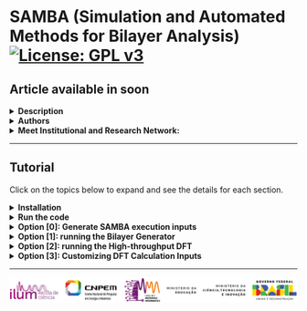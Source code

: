 <h1>SAMBA (Simulation and Automated Methods for Bilayer Analysis)
  <a href="https://www.gnu.org/licenses/gpl-3.0">
    <img src="https://img.shields.io/badge/License-GPLv3-blue.svg" alt="License: GPL v3">
  </a>
</h1>

<h2>Article available in soon</h2>

<details>
  <summary><strong>Description</strong></summary>
  <p>SAMBA is an open-source Python 3 code capable of:</p>
  <ul>
    <li>Automating the generation of twisted homo- and heterobilayers using the coincidence lattice method, ensuring low lattice mismatch and a wide variety of twist angles.</li>
    <li>Automating DFT calculations via the VASP code in a high-throughput approach, including the creation of input files for different types of DFT calculations, along with a customized execution job.</li>
    <li>Analyzing and extracting results, producing high-quality plots (via the VASProcar code) of various structural and electronic properties, as well as storing the data in JSON files.</li>
  </ul>
  <img src="etc/figures/logo.png" alt="SAMBA logo">
</details>

<details>
  <summary><strong>Authors</strong></summary>
  <ul>
    <li>Augusto de Lelis Araújo (<a href="https://orcid.org/0000-0002-6835-6113">ORCID</a>)</li>
    <li>Adalberto Fazzio (<a href="https://orcid.org/0000-0001-5384-7676">ORCID</a>)</li>
    <li>Felipe Castro de Lima (<a href="https://orcid.org/0000-0002-2937-2620">ORCID</a>)</li>
    <li>Pedro Henrique Sophia (<a href="https://orcid.org/0009-0007-5428-0596">ORCID</a>)</li>
  </ul>
</details>

<details>
  <summary><strong>Meet Institutional and Research Network:</strong></summary>
  <ul>
    <li>Ilum - School of Science <a href="https://ilum.cnpem.br/en/">link</a></li>
    <li>CNPEM - The Brazilian Center for Research in Energy and Materials <a href="https://cnpem.br/en/">link</a></li>
    <li>INCT - Materials Informatics <a href="https://inct-mi.pesquisa.ufabc.edu.br/">link</a></li>
    <li>midb.cloud database <a href="https://midb.cloud/">link</a></li>
  </ul>
  <img src="etc/figures/institucional.png" alt="Institutional Network">
</details>

<hr/>

<h2>Tutorial</h2>
<p>Click on the topics below to expand and see the details for each section.</p>

<details>
  <summary><strong>Installation</strong></summary>
  <p>The latest version of SAMBA code can be installed using the Python Package Index via the <strong>command below</strong>, while the source code is available for download via the <a href="https://pypi.org/project/SAMBA-ilum/">link</a>.</p>
  <pre><code>pip install samba_ilum</code></pre>

  <p><strong>Requirements:</strong> Make sure you have the following requirements:</p>
  <ul>
    <li>Linux or Windows environment for bilayer generation</li>
    <li>Linux environment for high-throughput DFT (requires VASPkit installed)</li>
    <li>Python 3.8+</li>
    <li>Python virtual environment is recommended (venv or conda)</li>
    <li>Pseudopotential files for high-throughput DFT (The VASP terms of use do not allow redistributing, publishing, or sharing the POTCAR files)</li>
  </ul>

  <p>During the installation, SAMBA checks the existence of the following Python modules:</p>
  <ul>
    <li><a href="https://pypi.org/project/vasprocar/">vasprocar</a></li>
    <li><a href="https://pypi.org/project/pymatgen/">pymatgen</a></li>
    <li><a href="https://pypi.org/project/scipy/">scipy</a></li>
    <li><a href="https://pypi.org/project/numpy/">numpy</a></li>
    <li><a href="https://pypi.org/project/matplotlib/">matplotlib</a></li>
    <li><a href="https://pypi.org/project/plotly/">plotly</a></li>
  </ul>
</details>

<details>
  <summary><strong>Run the code</strong></summary>
  <p>To run the code, the user must use the command below in the working directory:</p>
  <pre><code>python -m samba_ilum</code></pre>
  <p>or</p>
  <pre><code>python3 -m samba_ilum</code></pre>

  <p>When running the code, the following screen is shown to the user:</p>
  <pre><code>=============================================================
SAMBA_ilum v1.0.0.510 Copyright (C) 2025 --------------------
Adalberto Fazzio's research group (Ilum|CNPEM)
Author: Augusto de Lelis Araujo -----------------------------
=============================================================
   _____ ___    __  _______  ___       _ __
  / ___//   |  /  |/  / __ )/   |     (_) /_  ______ ___
  \__ \/ /| | / /|_/ / __  / /| |    / / / / / / __ `___\
 ___/ / ___ |/ /  / / /_/ / ___ |   / / / /_/ / / / / / /
/____/_/  |_/_/  /_/_____/_/  |_|  /_/_/\__,_/_/ /_/ /_/
Simulation and Automated Methods for Bilayer Analysis v1.0.0.510
######################################################################
# What do you want to run? ===========================================
# ====================================================================
# [0] Generate SAMBA execution inputs
# --------------------------------------------------------------------
# [1] Heterostructure Generator
# [2] WorkFlow: High Throughput DFT (inputs + job)
# --------------------------------------------------------------------
# [3] Customize internal WorkFlow inputs (INPUTS folder)
######################################################################</code></pre>

  <ul>
    <li><strong>Option [0]</strong>: provides the input files for the Bilayer Generator and the High-throughput DFT module, allowing the user to configure and customize the calculations to be performed.</li>
    <li><strong>Option [1]</strong>: runs the Bilayer Generator, where the selected monolayers are combined to generate bilayers for different twist angles.</li>
    <li><strong>Option [2]</strong>: runs the High-throughput DFT module, where the POSCAR files of the structures selected by the user (not limited to the bilayers obtained in option [1]) are analyzed in order to generate input files for different types of structural and electronic calculations using the VASP DFT package, along with the corresponding job submission script.</li>
    <li><strong>Option [3]</strong>: provides the default input files to be used with VASP, which the user can freely modify to further personalize or specialize the calculations according to their preferences.</li>
  </ul>
</details>

<details>
<summary><strong>Option [0]: Generate SAMBA execution inputs</strong></summary>

<p>This option generates the following input files for the SAMBA code:</p>
<ul>
  <li>SAMBA_HeteroStructure.input</li>
  <li>SAMBA_WorkFlow.input</li>
</ul>

<hr/>

<details>
<summary><strong>SAMBA_HeteroStructure.input</strong></summary>

<details>
<summary><strong>Sample file</strong></summary>

<pre><code>=============================================================
# SAMBA Copyright (C) 2025

#=========================================================================================================================
# Important notes !!! ====================================================================================================
#=========================================================================================================================
# Use only 2D lattices whose vectors (A1,A2) lie in the KxKy plane, and whose vector A3 lies in the z-axis direction -----
# A1 = (A1x, A1y, 0.0)  |  A2 = (A2x, A2y, 0.0)  |  A3 = (0.0, 0.0, A3z)
#-------------------------------------------------------------------------------------------------------------------------
# Use a 2D unit cell for each material, non-unit cells limit the number of structures generated, in addition to introducing
# "slowness" in the code execution ---------------------------------------------------------------------------------------
#=========================================================================================================================

#=========================================================================================================================
# Tuning parameters: =====================================================================================================
#=========================================================================================================================
dir_o = 'Structures'                   # Heterostructures Output Directory
dir_poscar = 'POSCAR'                  # Location directory of POSCAR files to be used

#=============================================================================================================
# Enable or Disable code execution in Loop: functional only to generate bilayers (n_Lattice = 2) =============
#=============================================================================================================
loop_ht = 0                            # [0] Disables; [1] Enables the loop, generating heterostructures for all combinations of
                                       #                                    POSCAR files contained in the "dir_poscar" directory
#===============================================================
# Parameters if the loop is Disabled ===========================
#===============================================================
if (loop_ht == 0):
   n_Lattice = 2                       # number of materials to be stacked, use 2 or 3.
   Lattice1  = 'C2.vasp'               # 1st Material "Substrate: Material initially kept fixed
   Lattice2  = 'hBN.vasp'              # 2nd Material "Material to be deposited on the Substrate"
   Lattice3  = 'SnTe.vasp'             # 3rd Material "Material to be deposited on the 2nd Material"

#===============================================================
# Other parameters =============================================
#===============================================================
separation_1 = 3.00                    # Separation distance (in Angs.) between the 1st and 2nd material.
separation_2 = 3.00                    # Separation distance (in Angs.) between the 2nd and 3rd material.
vacuum       = 15.0                    # Vacuum (in Angs.) to be introduced into the Heterostructure cell.
#----------------------------------
cell_fator = [10, 10]                  # Multiplication factor of the unit cell as a function of vectors A1, A2.
                                       # Note: Very high values ​​can lead to excessive code slowness.
#----------------------------------
crit_mod_vector  = 3                   # Percentage variation % of the module between the vectors (A and B) of the lattices: A1_with_A2 and B1_with_B2
crit_distorc_lattice = 3               # Percentage variation % of the module between the vectors (A and B) of the same lattice: A1_with_B1 and A2_with_B2
crit_angle_perc = 2                    # Percentage variation % of the angle formed between the vectors (A and B) of the lattices: Theta1_with_Theta2
crit_angle_diff = 2                    # Variation (in module) of the angle in degrees (º) formed between the vectors (A and B) of the lattices: Theta1_with_Theta2
crit_area = 5                          # Percentage variation % of the area of ​​the lattices that will make up the Heterostructure: Area1_with_Area2
#----------------------------------
ions_crit_i = 1                        # Criterion for the minimum number of atoms allowed in the Heterostructure.
ions_crit_f = 100                      # Criterion for the maximum number of atoms allowed in the Heterostructure.
                                       # Note: When looping many structures, I advise sweeping small ranges of ions for example: (1, 10); (10, 20); (50,60)
#----------------------------------
                                       # By default we will always have: angle > 0.0 and angle < 180.0
angle_min = 15.0                       # Minimum opening angle between vectors A1 and A2
angle_max = 165.0                      # Maximum opening angle between vectors A1 and A2
#----------------------------------
mismatch_type = 0                      # Applied deformation: [0] Distributed proportionally among the materials
                                       #                      [1], [2] or [3] keeps the 1st, 2nd or 3rd material fixed, deforming the others.
#----------------------------------    
rot_angle_calc = 'center_cell'         # 'center_cell', 'A1' or 'A2': Vector with respect to which the rotation angle between the materials is calculated  
#----------------------------------</code></pre>

</details>

Por meio deste arquivo de input, o usuário controla os detalhes referentes a geração de bicamadas para diferentes ângulos de Twisted, onde:

- **dir_poscar** refere-se ao nome do diretório contendo os arquivos POSCAR das monolayers a serem utilizadas na geração das bicamadas;
- **dir_o** é o nome do diretório a ser criado pelo código, e onde serão armazenado os arquivos estruturais das bicamadas geradas;
- **loop_ht** define como os arquivos POSCAR serão utilizados para a geração das bicamadas, onde:
  
  Para **loop_ht=0**, o usuário deve informar em **Lattice1** e **Lattice2**, o nome dos arquivos POSCAR das camadas inferior e superior do empilhamento, respectivamente. Neste caso, somente a bicamada entre estes dois materiais selecionados é criada;

  Para **loop_ht=1**, o código irá operar em loop, criando bicamadas, referente a combinação par a par, de todos os arquivos estruturais contidos no diretório definido por **dir_poscar**;
  
- **separation_1** refere-se a distância de separação vertical (em Å) entre as monolayers no empilhamento;
- **vacuum** refere-se a separação vertical (em Å) entre imagens periódicas da célula ao longo do eixo-z (devido a condição de contorno periódica do cálculo de DFT), usualmente são utilizados valores acima de 10Å;
- **cell_fator** refere-se ao fator de multiplicação dos vetores A1 e A2 das células presentes em **dir_poscar**, para criação das respectivas supercélulas;
- **crit_mod_vector** Define a tolerância percentual (%) na comparação dos módulos dos vetores de rede A e B entre duas redes diferentes (A1 com A2 e B1 com B2). Serve para verificar se as duas redes têm tamanhos de vetores semelhantes;
- **crit_distorc_lattice** Define a tolerância percentual (%) para a diferença entre os vetores A e B de uma mesma rede (A1 com B1 e A2 com B2). Esse valor mede quanto a rede está distorcida (quanto foge de uma rede quadrada ou hexagonal ideal, por exemplo);
- **crit_angle_perc** Define a tolerância percentual (%) na variação do ângulo formado entre os vetores de rede, entre as duas redes;
- **crit_angle_diff** Define a tolerância absoluta (em graus º) da diferença angular, entre as duas redes. É uma critério complementar ao **crit_angle_perc**;
- **crit_area** Define a tolerância percentual (%) na diferença de área, entre as duas redes;
- **ions_crit_i e ions_crit_f** Limites inferior e superior para o número de átomos das estruturas geradas. Esses critérios permitem a obtenção de heteroestruturas com dimensões desejadas, além de evitar problemas computacionais;
- **angle_min e angle_max** Limites inferior e superior para o ângulo de abertura das estruturas geradas. Esses critérios evitam casos em que as redes se alinham de forma quase paralela (0° ou 180°), levando a células muito alongadas, gerando sistemas não fisicamente interessante ou podendo levar a erros numéricos;
- **mismatch_type** Esse parâmetro define como o lattice mismatch será resolvida: quem será deformado, e quem permanecerá com sua rede original, onde:

  **mismatch_type=0** a distorção estrutural é distribuida uniformemente entre os materiais do empilhamento.
  
  **mismatch_type=1** a distorção estrutural é aplicada sobre a monocamada inferior do empilhamento.
  
  **mismatch_type=2** a distorção estrutural é aplicada sobre a monocamada superior do empilhamento.
  
- **rot_angle_calc** Define a referência geométrica usada para medir o ângulo de rotação entre as camadas;
  
  **rot_angle_calc='center_cell'** defino o ângulo necessário para alinhar o vetor central (conectando a origem ao centro da células) de ambas as células.
  
  **rot_angle_calc='A1'** defino o ângulo necessário para alinhar o vetor A1 de ambas as células.
  
  **rot_angle_calc='A2'** defino o ângulo necessário para alinhar o vetor A2 de ambas as células.
  
</details>

<hr/>

<details>
<summary><strong>SAMBA_WorkFlow.input</strong></summary>

<details>
<summary><strong>Sample file</strong></summary>

<pre><code># SAMBA Copyright (C) 2025

#=======================================================
# Python virtual environment directory -----------------
dir_virtual_python = '/home/dlelis/codes/python_virtual'
#=======================================================
# Workflow Output Directory ----------------------------
dir_o = 'WorkFlow_output'
#=======================================================
# information to be added to the database --------------
replace_type_pseudo = 'PAW_PBE'; replace_type_XC = 'GGA'
#=======================================================

#=======================================================
type_lattice = 2                            # [1] 1D lattices (Periodic in X);   [2] 2D lattices (Periodic in XY);   [3] 3D lattices - Bulk
#=======================================================
tasks = ['relax', 'scf', 'bands', 'dos']    # tasks = ['z-scan', 'xy-scan', 'relax', 'scf', 'bands', 'dos', 'bader']
type  = ['sem_SO','com_SO']                 # type  = ['sem_SO','com_SO']
#=======================================================
ispin = 2                 # [1] for non-spin-polarized calculation; [2] for spin-polarized calculation
#=======================================================
dipol = 'none'            # Use the options:  'none',  'center_cell'  or  'center_mass'
#=======================================================
magnet_mode = 'default'   # Use the options:  'default',  'MAGMOM=0'  or  'NUPDOWN=0'
#=======================================================
U_correction = 0          # Hubbard Correction (U): [0] to disable, [1] to enable
#=======================================================
vdW = 0               # Van der Waals correction used:  [0] disables van der Waals correction.
                      # Correction applied to all calculations (with and without OS)
#-------------------------------------------------------
vdWDF = 'none'        # Non-local functional vdW_DF used: 'none' disables the non-local functional vdW_DF.
                      # Choice: 'none', 'DF', 'DF2', 'optPBE', 'optB88', 'optB86b', 'rev-DF2', 'DF-cx', 'DF3-opt1', 'DF3-opt2', 'rVV10', 'SCAN+rVV10', 'r2SCAN+rVV10', 'PBE+rVV10L'
                      # Note:  Functional applied only in structural optimization calculations ('xyz-scan', 'xy-scan', 'z-scan', 'a-scan', 'relax')
                      # Note:  vdW != 0 will override any choice of vdWDF
#=======================================================
ENCUT_min = 500       # Minimum value for cut-off energy in eV
                      # Note:  If (ENCUT_min < ENCUT*encut_factor), then ENCUT_min = ENCUT*encut_factor
                      #            ENCUT refers to the highest cutting energy value present in the POTCAR file
fator_encut = 1.3     # Multiplication factor for the criterion of the cutting energy used
#=======================================================
type_k_dens  = 1      # [1] KPOINTS (Monkhorst-Pack);   [2] KPOINTS (Gamma);   [3] INCAR (KSPACING Monkhorst-Pack);   [4] INCAR (KSPACING Gamma)
k_dens_relax = 12     # Relaxation calculation:             number of k-points per Å^-1
k_dens_scf   = 12     # Self-consistent calculation (scf):  number of k-points per Å^-1
k_dens_dos   = 12     # DOS Calculation:                    number of k-points per Å^-1
k_dens_bader = 12     # Bader Charge Calculation:           number of k-points perr Å^-1
n_kpoints    = 50     # Band calculation (nscf):            number of k-points in each section of the band plot
nions_split  = 100    # number of ions in the POSCAR file, so that the band calculation is performed in steps (split)
vacuum       = 15.0   # Vacuum applied to Heterostructure
NCORE        = 8      # Number of "cores" per "node"

#============================
# a-scan parameters =========
# Functional for 3D bulk ====
#============================
k_dens_a_scan = 6       # a-scan calculation: number of k-points per Å-1
factor_var    = 5       # % variation of the lattice parameter (modulo the smallest lattice vector)

#============================
# z-scan parameters =========
#============================
k_dens_z_scan = 6        # z-scan calculation: number of k-points per Å-1

#============================
# xy-scan parameters ========
#============================
k_dens_xy_scan = 6                                                                    # xy-scan calculation: number of k-points per Å-1
r_displacement_A1 = [0.0, (1/8), (1/6), (1/4), (1/3), (1/2), (2/3), (3/4), (5/6)]     # Displacements in the direction of vector A1 (2nd material)
r_displacement_A2 = [0.0, (1/8), (1/6), (1/4), (1/3), (1/2), (2/3), (3/4), (5/6)]     # Displacements in the direction of vector A2 (2nd material)

#============================
# xyz-scan parameters =======
#============================
k_dens_xyz_scan = 6                                       # xyz-scan calculation: number of k-points Å-1
displacement_Z = [1.5, 2.0, 2.5, 3.0, 3.5, 4.0, 4.5]      # Vertical separation (z-axis) between layers
displacement_xyz_A1 = [0.0, 0.2, 0.4, 0.6, 0.8]           # Displacements in the direction of vector A1 (2nd material)
displacement_xyz_A2 = [0.0, 0.2, 0.4, 0.6, 0.8]           # Displacements in the direction of vector A2 (2nd material)</code></pre>

</details>

Por meio deste arquivo de input, o usuário controla os detalhes cálculos de DFT a serem realizados em abordagem high-throughput, onde:

- **dir_virtual_python**
- **dir_o**
- **type_lattice**
- **tasks**
- **type**
- **ispin**
- **dipol**
- **magnet_mode**
- **U_correction**
- **vdW**
- **vdWDF**
- **ENCUT_min**
- **fator_encut**
- **type_k_dens**
- **k_dens_relax**
- **k_dens_scf**
- **k_dens_dos**
- **k_dens_bader**
- **n_kpoints**
- **nions_split**
- **vacuum**
- **NCORE**
- **k_dens_a_scan**
- **factor_var**
- **k_dens_z_scan**
- **k_dens_xy_scan**
- **r_displacement_A1**
- **r_displacement_A2**
- **k_dens_xyz_scan = 6**
- **displacement_Z**
- **displacement_xyz_A1**
- **displacement_xyz_A2**
  
</details>

-----------------------------------------------

</details>

<details>
<summary><strong>Option [1]: running the Bilayer Generator</strong></summary>
</details>

<details>
<summary><strong>Option [2]: running the High-throughput DFT</strong></summary>
</details>

<details>
<summary><strong>Option [3]: Customizing DFT Calculation Inputs</strong></summary>
</details>

-----------------------------------------------

<img src="etc/figures/institucional.png" alt="Institutional Network">
